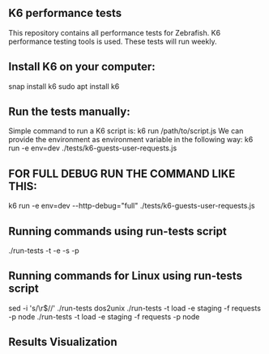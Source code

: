 ## K6 performance tests
This repository contains all performance tests for Zebrafish. K6 performance testing tools is used. These tests will run weekly.

## Install K6 on your computer: 
snap install k6
sudo apt install k6

## Run the tests manually:
Simple command to run a K6 script is: k6 run /path/to/script.js
We can provide the environment as environment variable in the following way:
k6 run -e env=dev ./tests/k6-guests-user-requests.js

## FOR FULL DEBUG RUN THE COMMAND LIKE THIS:
k6 run -e env=dev --http-debug="full" ./tests/k6-guests-user-requests.js

## Running commands using run-tests script
./run-tests -t <test-type> -e <environment> -s <service> -p <path>

## Running commands for Linux using run-tests script

sed -i 's/\r$//' ./run-tests
dos2unix ./run-tests -t load -e staging -f requests -p node 
./run-tests -t load -e staging -f requests -p node

## Results Visualization